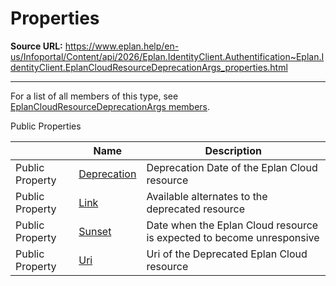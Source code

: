 # Properties

**Source URL:** https://www.eplan.help/en-us/Infoportal/Content/api/2026/Eplan.IdentityClient.Authentification~Eplan.IdentityClient.EplanCloudResourceDeprecationArgs_properties.html

---

For a list of all members of this type, see [EplanCloudResourceDeprecationArgs members](Eplan.IdentityClient.Authentification~Eplan.IdentityClient.EplanCloudResourceDeprecationArgs_members.html).

Public Properties

|  | Name | Description |
| --- | --- | --- |
| Public Property | [Deprecation](Eplan.IdentityClient.Authentification~Eplan.IdentityClient.EplanCloudResourceDeprecationArgs~Deprecation.html) | Deprecation Date of the Eplan Cloud resource |
| Public Property | [Link](Eplan.IdentityClient.Authentification~Eplan.IdentityClient.EplanCloudResourceDeprecationArgs~Link.html) | Available alternates to the deprecated resource |
| Public Property | [Sunset](Eplan.IdentityClient.Authentification~Eplan.IdentityClient.EplanCloudResourceDeprecationArgs~Sunset.html) | Date when the Eplan Cloud resource is expected to become unresponsive |
| Public Property | [Uri](Eplan.IdentityClient.Authentification~Eplan.IdentityClient.EplanCloudResourceDeprecationArgs~Uri.html) | Uri of the Deprecated Eplan Cloud resource |


